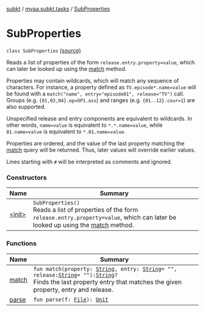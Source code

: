 [subkt](../../index.md) / [myaa.subkt.tasks](../index.md) / [SubProperties](./index.md)

# SubProperties

`class SubProperties` [(source)](https://github.com/Myaamori/SubKt/blob/0.1.11/src/main/kotlin/myaa/subkt/tasks/plugin.kt#L57)

Reads a list of properties of the form `release.entry.property=value`, which can
later be looked up using the [match](match.md) method.

Properties may contain wildcards, which will match any sequence of characters.
For instance, a property defined as `TV.episode*.name=value` will be found
with a `match("name", entry="episode01", release="TV")` call.
Groups (e.g. `{01,03,04}.op=OP1.ass`) and ranges (e.g. `{01..12}.cour=1`) are also supported.

Unspecified release and entry components are equivalent to wildcards.
In other words, `name=value` is equivalent to `*.*.name=value`, while
`01.name=value` is equivalent to `*.01.name=value`.

Properties are ordered, and the value of the last property matching the
[match](match.md) query will be returned. Thus, later values will override earlier values.

Lines starting with `#` will be interpreted as comments and ignored.

### Constructors

| Name | Summary |
|---|---|
| [&lt;init&gt;](-init-.md) | `SubProperties()`<br>Reads a list of properties of the form `release.entry.property=value`, which can later be looked up using the [match](match.md) method. |

### Functions

| Name | Summary |
|---|---|
| [match](match.md) | `fun match(property: `[`String`](https://kotlinlang.org/api/latest/jvm/stdlib/kotlin/-string/index.html)`, entry: `[`String`](https://kotlinlang.org/api/latest/jvm/stdlib/kotlin/-string/index.html)` = "", release: `[`String`](https://kotlinlang.org/api/latest/jvm/stdlib/kotlin/-string/index.html)` = ""): `[`String`](https://kotlinlang.org/api/latest/jvm/stdlib/kotlin/-string/index.html)`?`<br>Finds the last property entry that matches the given property, entry and release. |
| [parse](parse.md) | `fun parse(f: `[`File`](https://docs.oracle.com/javase/9/docs/api/java/io/File.html)`): `[`Unit`](https://kotlinlang.org/api/latest/jvm/stdlib/kotlin/-unit/index.html) |
